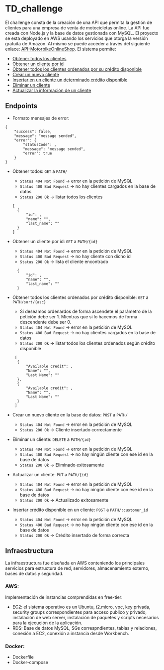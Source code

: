 # TD_challenge

El challenge consta de la creación de una API que permita la gestión de clientes para una empresa de venta de motocicletas online. 
La API fue creada con Node.js y la base de datos gestionada con MySQL. El proyecto se esta deployado en AWS usando los servicios que otorga la versión gratuita de Amazon. 
Al mismo se puede acceder a través del siguiente enlace: [API-MotorbikeOnlineShop]("").
El sistema permite: 
- [Obtener todos los clientes]()
- [Obtener un cliente por id]()
- [Obtener todos los clientes ordenados por su crédito disponible]()
- [Crear un nuevo cliente]()
- [Insertar en un cliente un determinado crédito disponible]()
- [Eliminar un cliente]()
- [Actualizar la información de un cliente]()

## Endpoints

- Formato mensajes de error:
```
{
    "success": false,
    "message": "message sended",
    "error": {
        "statusCode": ,
        "message": "message sended",
        "error": true
    }
}
```

- Obtener todos: ``` GET ``` a ``` PATH/ ```
  - ``` Status 404 Not Found ``` -> error en la petición de MySQL
  - ``` Status 400 Bad Request ``` -> no hay clientes cargados en la base de datos
  - ``` Status 200 Ok ``` -> listar todos los clientes
  ```
  [
    {
        "id": ,
        "name": "",
        "last_name": ""
    }
  ]
  ```
 
- Obtener un cliente por id: ``` GET ``` a ``` PATH/{id} ```
  - ``` Status 404 Not Found ``` -> error en la petición de MySQL
  - ``` Status 400 Bad Request ``` -> no hay cliente con dicho id
  - ``` Status 200 Ok ``` -> lista el cliente encontrado
  ```
    {
        "id": ,
        "name": "",
        "last_name": ""
    }
  ```
  
- Obtener todos los clientes ordenados por crédito disponible: ``` GET ``` a ``` PATH/sort/{asc} ```
  - Si deseamos ordenardos de forma ascendete el parámetro de la petición debe ser 1. Mientras que si lo hacemos de forma descendente debe ser 0.
  - ``` Status 404 Not Found ``` -> error en la petición de MySQL
  - ``` Status 400 Bad Request ``` -> no hay clientes cargados en la base de datos
  - ``` Status 200 Ok ``` -> listar todos los clientes ordenados según crédito disponible
  ```
   [
    {
        "Available credit": ,
        "Name": "",
        "Last Name": ""
    },
    {
        "Available credit": ,
        "Name": "",
        "Last Name": ""
    }
   ]
  ```
  
- Crear un nuevo cliente en la base de datos: ``` POST ``` a ``` PATH/ ```
  - ``` Status 404 Not Found ``` -> error en la petición de MySQL
  - ``` Status 200 Ok ``` -> Cliente insertado correctamente

- Eliminar un cliente: ``` DELETE ``` a ``` PATH/{id} ```
  - ``` Status 404 Not Found ``` -> error en la petición de MySQL
  - ``` Status 400 Bad Request ``` -> no hay ningún cliente con ese id en la base de datos
  - ``` Status 200 Ok ``` -> Eliminado exitosamente
 
- Actualizar un cliente: ``` PUT ``` a ``` PATH/{id} ```
  - ``` Status 404 Not Found ``` -> error en la petición de MySQL
  - ``` Status 400 Bad Request ``` -> no hay ningún cliente con ese id en la base de datos
  - ``` Status 200 Ok ``` -> Actualizado exitosamente

- Insertar crédito disponible en un cliente: ``` POST ``` a ``` PATH/:customer_id ```
  - ``` Status 404 Not Found ``` -> error en la petición de MySQL
  - ``` Status 400 Bad Request ``` -> no hay ningún cliente con ese id en la base de datos
  - ``` Status 200 Ok ``` -> Crédito insertado de forma correcta


## Infraestructura
La infraestructura fue diseñada en AWS conteniendo los principales servicios para estructura de red, servidores, almacenamiento externo, bases de datos y seguridad.

### AWS: 
Implementación de instancias comprendidas en free-tier:
  * EC2: el sistema operativo es un Ubuntu, t2.micro, vpc, key privada, security groups correspondientes para acceso publico y privado, instalación de web server, instalación de paquetes y scripts necesarios para la ejecución de la aplicación.
  * RDS: Base de datos MySQL, SGs correspndientes, tablas y relaciones, conexión a EC2, conexión a instancia desde Workbench.

### Docker:
- Dockerfile
- Docker-compose

